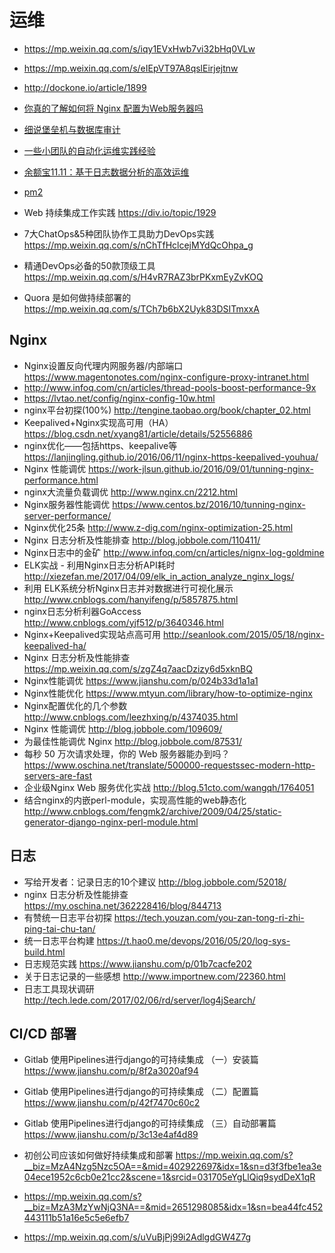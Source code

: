 # 运维

- https://mp.weixin.qq.com/s/iqy1EVxHwb7vi32bHq0VLw
- https://mp.weixin.qq.com/s/eIEpVT97A8qslEirjejtnw
- http://dockone.io/article/1899
- [你真的了解如何将 Nginx 配置为Web服务器吗](https://lufficc.com/blog/configure-nginx-as-a-web-server)
- [细说堡垒机与数据库审计](http://www.freebuf.com/news/153326.html)
- [一些小团队的自动化运维实践经验](http://showme.codes/2018-06-07/devops-in-action/)
- [余额宝11.11：基于日志数据分析的高效运维](https://mp.weixin.qq.com/s?__biz=MzIzNjUxMzk2NQ%3D%3D&mid=2247485956&idx=1&sn=3163ea3bdd17a8b82df243d4c4075818#wechat_redirect)
- [pm2](https://wohugb.gitbooks.io/pm2/content/index.html)
- Web 持续集成工作实践 https://div.io/topic/1929

- 7大ChatOps&5种团队协作工具助力DevOps实践 https://mp.weixin.qq.com/s/nChTfHclcejMYdQcOhpa_g
- 精通DevOps必备的50款顶级工具 https://mp.weixin.qq.com/s/H4vR7RAZ3brPKxmEyZvKOQ
- Quora 是如何做持续部署的 https://mp.weixin.qq.com/s/TCh7b6bX2Uyk83DSITmxxA

## Nginx

- Nginx设置反向代理内网服务器/内部端口 https://www.magentonotes.com/nginx-configure-proxy-intranet.html
- http://www.infoq.com/cn/articles/thread-pools-boost-performance-9x
- https://lvtao.net/config/nginx-config-10w.html
- nginx平台初探(100%) http://tengine.taobao.org/book/chapter_02.html
- Keepalived+Nginx实现高可用（HA）https://blog.csdn.net/xyang81/article/details/52556886
- nginx优化——包括https、keepalive等 https://lanjingling.github.io/2016/06/11/nginx-https-keepalived-youhua/
- Nginx 性能调优 https://work-jlsun.github.io/2016/09/01/tunning-nginx-performance.html
- nginx大流量负载调优 http://www.nginx.cn/2212.html
- Nginx服务器性能调优 https://www.centos.bz/2016/10/tunning-nginx-server-performance/
- Nginx优化25条 http://www.z-dig.com/nginx-optimization-25.html
- Nginx 日志分析及性能排查 http://blog.jobbole.com/110411/
- Nginx日志中的金矿 http://www.infoq.com/cn/articles/nignx-log-goldmine
- ELK实战 - 利用Nginx日志分析API耗时 http://xiezefan.me/2017/04/09/elk_in_action_analyze_nginx_logs/
- 利用 ELK系统分析Nginx日志并对数据进行可视化展示 http://www.cnblogs.com/hanyifeng/p/5857875.html
- nginx日志分析利器GoAccess http://www.cnblogs.com/yjf512/p/3640346.html
- Nginx+Keepalived实现站点高可用 http://seanlook.com/2015/05/18/nginx-keepalived-ha/
- Nginx 日志分析及性能排查 https://mp.weixin.qq.com/s/zgZ4q7aacDzizy6d5xknBQ
- Nginx性能调优 https://www.jianshu.com/p/024b33d1a1a1
- Nginx性能优化 https://www.mtyun.com/library/how-to-optimize-nginx
- Nginx配置优化的几个参数 http://www.cnblogs.com/leezhxing/p/4374035.html
- Nginx 性能调优 http://blog.jobbole.com/109609/
- 为最佳性能调优 Nginx http://blog.jobbole.com/87531/
- 每秒 50 万次请求处理，你的 Web 服务器能办到吗？https://www.oschina.net/translate/500000-requestssec-modern-http-servers-are-fast
- 企业级Nginx Web 服务优化实战 http://blog.51cto.com/wangqh/1764051
- 结合nginx的内嵌perl-module，实现高性能的web静态化 http://www.cnblogs.com/fengmk2/archive/2009/04/25/static-generator-django-nginx-perl-module.html

## 日志

- 写给开发者：记录日志的10个建议 http://blog.jobbole.com/52018/
- nginx 日志分析及性能排查 https://my.oschina.net/362228416/blog/844713
- 有赞统一日志平台初探 https://tech.youzan.com/you-zan-tong-ri-zhi-ping-tai-chu-tan/
- 统一日志平台构建 https://t.hao0.me/devops/2016/05/20/log-sys-build.html
- 日志规范实践 https://www.jianshu.com/p/01b7cacfe202
- 关于日志记录的一些感想 http://www.importnew.com/22360.html
- 日志工具现状调研 http://tech.lede.com/2017/02/06/rd/server/log4jSearch/

## CI/CD 部署

- Gitlab 使用Pipelines进行django的可持续集成 （一）安装篇 https://www.jianshu.com/p/8f2a3020af94
- Gitlab 使用Pipelines进行django的可持续集成 （二）配置篇 https://www.jianshu.com/p/42f7470c60c2

- Gitlab 使用Pipelines进行django的可持续集成 （三）自动部署篇 https://www.jianshu.com/p/3c13e4af4d89

- 初创公司应该如何做好持续集成和部署 https://mp.weixin.qq.com/s?__biz=MzA4Nzg5Nzc5OA==&mid=402922697&idx=1&sn=d3f3fbe1ea3e04ece1952c6cb0e21cc2&scene=1&srcid=031705eYgLlQiq9sydDeX1qR
- https://mp.weixin.qq.com/s?__biz=MzA3MzYwNjQ3NA==&mid=2651298085&idx=1&sn=bea44fc452443111b51a16e5c5e6efb7

- https://mp.weixin.qq.com/s/uVuBjPj99i2AdlgdGW4Z7g
